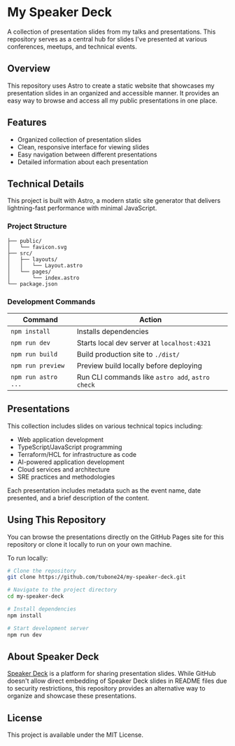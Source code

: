 # My Speaker Deck

A collection of presentation slides from my talks and presentations. This repository serves as a central hub for slides I've presented at various conferences, meetups, and technical events.

## Overview

This repository uses Astro to create a static website that showcases my presentation slides in an organized and accessible manner. It provides an easy way to browse and access all my public presentations in one place.

## Features

- Organized collection of presentation slides
- Clean, responsive interface for viewing slides
- Easy navigation between different presentations
- Detailed information about each presentation

## Technical Details

This project is built with Astro, a modern static site generator that delivers lightning-fast performance with minimal JavaScript.

### Project Structure

```
├── public/
│   └── favicon.svg
├── src/
│   ├── layouts/
│   │   └── Layout.astro
│   └── pages/
│       └── index.astro
└── package.json
```

### Development Commands

| Command | Action |
|---------|--------|
| `npm install` | Installs dependencies |
| `npm run dev` | Starts local dev server at `localhost:4321` |
| `npm run build` | Build production site to `./dist/` |
| `npm run preview` | Preview build locally before deploying |
| `npm run astro ...` | Run CLI commands like `astro add`, `astro check` |

## Presentations

This collection includes slides on various technical topics including:

- Web application development
- TypeScript/JavaScript programming
- Terraform/HCL for infrastructure as code
- AI-powered application development
- Cloud services and architecture
- SRE practices and methodologies

Each presentation includes metadata such as the event name, date presented, and a brief description of the content.

## Using This Repository

You can browse the presentations directly on the GitHub Pages site for this repository or clone it locally to run on your own machine.

To run locally:

```bash
# Clone the repository
git clone https://github.com/tubone24/my-speaker-deck.git

# Navigate to the project directory
cd my-speaker-deck

# Install dependencies
npm install

# Start development server
npm run dev
```

## About Speaker Deck

[Speaker Deck](https://speakerdeck.com) is a platform for sharing presentation slides. While GitHub doesn't allow direct embedding of Speaker Deck slides in README files due to security restrictions, this repository provides an alternative way to organize and showcase these presentations.

## License

This project is available under the MIT License.
